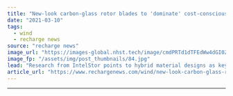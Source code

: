 ```yaml
---
title: "New-look carbon-glass rotor blades to 'dominate' cost-conscious wind market"
date: "2021-03-10"
tags: 
  - wind
  - recharge news
source: "recharge news"
image_url: "https://images-global.nhst.tech/image/cmdPRTd1dTFEdWw4dGI0ZzRjWVU4RmZGcjlPaVJOK09SeERFMDRTQ3N0TT0=/nhst/binary/07868c8288fe0d005bfc34e013e2a6e9"
image_fp: "/assets/img/post_thumbnails/84.jpg"
lead: "Research from IntelStor points to hybrid material designs as key as on- and offshore models grow longer through the decade"
article_url: "https://www.rechargenews.com/wind/new-look-carbon-glass-rotor-blades-to-dominate-cost-conscious-wind-market/2-1-978315"
---
```


---
